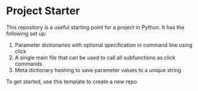 # Project Starter
This repository is a useful starting point for a project in Python. It has the following set up:

1. Parameter dictionaries with optional specification in command line  using click
2. A single main file that can be used to call all subfunctions as click commands
3. Meta dictionary hashing to save parameter values to a unique string

To get started, use this template to create a new repo